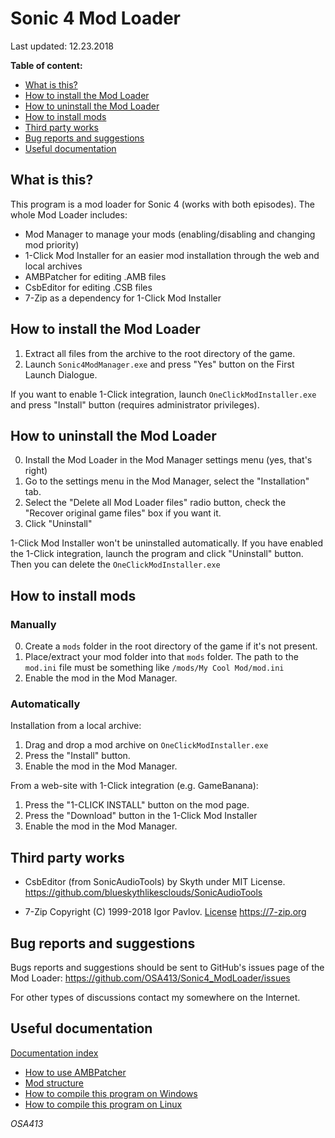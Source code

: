 # Sonic 4 Mod Loader

Last updated: 12.23.2018

**Table of content:**
* [What is this?](#what-is-this)
* [How to install the Mod Loader](#how-to-install-the-mod-loader)
* [How to uninstall the Mod Loader](#how-to-uninstall-the-mod-loader)
* [How to install mods](#how-to-install-mods)
* [Third party works](#third-party-works)
* [Bug reports and suggestions](#bug-reports-and-suggestions)
* [Useful documentation](#useful-documentation)

## What is this?

This program is a mod loader for Sonic 4 (works with both episodes).
The whole Mod Loader includes:
* Mod Manager to manage your mods (enabling/disabling and changing mod priority)
* 1-Click Mod Installer for an easier mod installation through the web and local archives
* AMBPatcher for editing .AMB files
* CsbEditor for editing .CSB files
* 7-Zip as a dependency for 1-Click Mod Installer

## How to install the Mod Loader

1. Extract all files from the archive to the root directory of the game.
2. Launch `Sonic4ModManager.exe` and press "Yes" button on the First Launch Dialogue.

If you want to enable 1-Click integration, launch `OneClickModInstaller.exe` and press "Install" button (requires administrator privileges).

## How to uninstall the Mod Loader

0. Install the Mod Loader in the Mod Manager settings menu (yes, that's right)
1. Go to the settings menu in the Mod Manager, select the "Installation" tab.
2. Select the "Delete all Mod Loader files" radio button, check the "Recover original game files" box if you want it.
3. Click "Uninstall"

1-Click Mod Installer won't be uninstalled automatically. If you have enabled the 1-Click integration, launch the program and click "Uninstall" button. Then you can delete the `OneClickModInstaller.exe`

## How to install mods

### Manually

0. Create a `mods` folder in the root directory of the game if it's not present.
1. Place/extract your mod folder into that `mods` folder. The path to the `mod.ini` file must be something like `/mods/My Cool Mod/mod.ini`
2. Enable the mod in the Mod Manager.

### Automatically

Installation from a local archive:
1. Drag and drop a mod archive on `OneClickModInstaller.exe`
2. Press the "Install" button.
3. Enable the mod in the Mod Manager.

From a web-site with 1-Click integration (e.g. GameBanana):
1. Press the "1-CLICK INSTALL" button on the mod page.
2. Press the "Download" button in the 1-Click Mod Installer
3. Enable the mod in the Mod Manager.

## Third party works

* CsbEditor (from SonicAudioTools) by Skyth under MIT License.
https://github.com/blueskythlikesclouds/SonicAudioTools

* 7-Zip Copyright (C) 1999-2018 Igor Pavlov.
[License](https://7-zip.org/license.txt)
https://7-zip.org

## Bug reports and suggestions

Bugs reports and suggestions should be sent to GitHub's issues page of the Mod Loader:
https://github.com/OSA413/Sonic4_ModLoader/issues

For other types of discussions contact my somewhere on the Internet.

## Useful documentation
[Documentation index](https://github.com/OSA413/Sonic4_ModLoader/blob/master/docs/Index.md)
* [How to use AMBPatcher](https://github.com/OSA413/Sonic4_ModLoader/blob/master/docs/How%20to%20use%20AMBPatcher.md)
* [Mod structure](https://github.com/OSA413/Sonic4_ModLoader/blob/master/docs/Mod%20structure.md)
* [How to compile this program on Windows](https://github.com/OSA413/Sonic4_ModLoader/blob/master/docs/Compile%20on%20Windows.md)
* [How to compile this program on Linux](https://github.com/OSA413/Sonic4_ModLoader/blob/master/docs/Compile%20on%20Linux.md)

*OSA413*